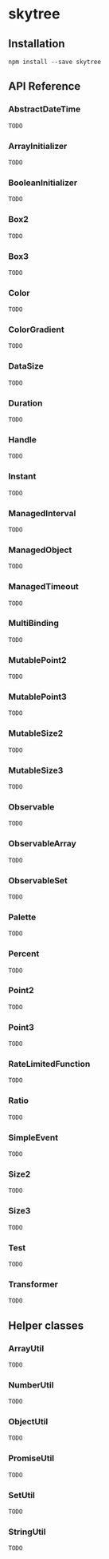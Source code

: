 # skytree

## Installation

`npm install --save skytree`

## API Reference

### AbstractDateTime

`TODO`

### ArrayInitializer

`TODO`

### BooleanInitializer

`TODO`

### Box2

`TODO`

### Box3

`TODO`

### Color

`TODO`

### ColorGradient

`TODO`

### DataSize

`TODO`

### Duration

`TODO`

### Handle

`TODO`

### Instant

`TODO`

### ManagedInterval

`TODO`

### ManagedObject

`TODO`

### ManagedTimeout

`TODO`

### MultiBinding

`TODO`

### MutablePoint2

`TODO`

### MutablePoint3

`TODO`

### MutableSize2

`TODO`

### MutableSize3

`TODO`

### Observable

`TODO`

### ObservableArray

`TODO`

### ObservableSet

`TODO`

### Palette

`TODO`

### Percent

`TODO`

### Point2

`TODO`

### Point3

`TODO`

### RateLimitedFunction

`TODO`

### Ratio

`TODO`

### SimpleEvent

`TODO`

### Size2

`TODO`

### Size3

`TODO`

### Test

`TODO`

### Transformer

`TODO`

## Helper classes

### ArrayUtil

`TODO`

### NumberUtil

`TODO`

### ObjectUtil

`TODO`

### PromiseUtil

`TODO`

### SetUtil

`TODO`

### StringUtil

`TODO`
